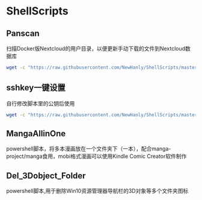 # ShellScripts

## Panscan

扫描Docker版Nextcloud的用户目录，以便更新手动下载的文件到Nextcloud数据库

```bash
wget -c "https://raw.githubusercontent.com/NewHanly/ShellScripts/master/panscan.sh" -O panscan.sh
```

## sshkey一键设置

自行修改脚本里的公钥后使用

```bash
wget -c "https://raw.githubusercontent.com/NewHanly/ShellScripts/master/sshkeyset.sh" -O sshkeyset.sh
```

## MangaAllinOne

powershell脚本，将多本漫画放在一个文件夹下（一本），配合manga-project/manga食用，mobi格式漫画可以使用Kindle Comic Creator软件制作

## Del_3Dobject_Folder

powershell脚本,用于删除Win10资源管理器导航栏的3D对象等多个文件夹图标
